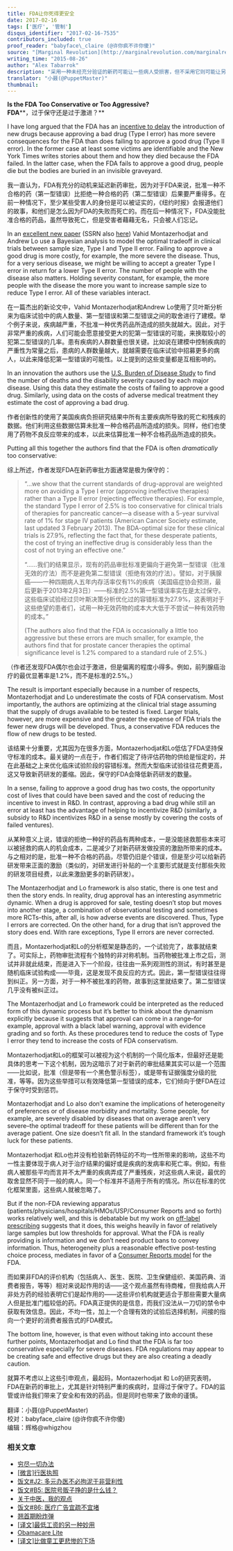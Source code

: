 ```yaml
---
title: FDA让你死得更安全
date: 2017-02-16
tags: ['医疗', '管制']
disqus_identifier: "2017-02-16-7535"
contributors_included: true
proof_reader: "babyface\_claire (@许你疯不许你傻)"
source: "[Marginal Revolution](http://marginalrevolution.com/marginalrevolution/2015/08/is-the-fda-too-conservative-or-too-aggressive.html)"
writing_time: "2015-08-26"
author: "Alex Tabarrok"
description: "采用一种未经充分验证的新药可能让一些病人受损害，但不采用它则可能让另一些病人错失得救机会，一旦这一得失权衡从个体医生与病患那里转移到政府机构手中，就会自动变得越来越保守，因为他们总是竭力避免第一类错误，而几乎没有动机避免第二类错误。"
translator: "小聂(@PuppetMaster)"
thumbnail:
---
```


**Is the FDA Too Conservative or Too Aggressive?**  
**FDA****，过于保守还是过于激进？**

I have long argued that the FDA has an [incentive to delay](http://www.fdareview.org/06_incentives.php) the introduction of new drugs because approving a bad drug (Type I error) has more severe consequences for the FDA than does failing to approve a good drug (Type II error). In the former case at least some victims are identifiable and the New York Times writes stories about them and how they died because the FDA failed. In the latter case, when the FDA fails to approve a good drug, people die but the bodies are buried in an invisible graveyard.

我一直认为，FDA有充分的动机来延迟新药审批，因为对于FDA来说，批准一种不合格的药（第一型错误）比拒绝一种合格的药（第二型错误）后果要严重得多。在前一种情况下，至少某些受害人的身份是可以被证实的，《纽约时报》会报道他们的故事，和他们是怎么因为FDA的失败而死亡的。而在后一种情况下，FDA没能批准合格的药品，虽然导致死亡，但是受害者藉藉无名，只会被人们忘记。

In an [excellent new paper](http://papers.ssrn.com/sol3/papers.cfm?abstract_id=2641547) (SSRN also [here](http://alo.mit.edu/wp-content/uploads/2015/08/FDA18b.pdf)) Vahid Montazerhodjat and Andrew Lo use a Bayesian analysis to model the optimal tradeoff in clinical trials between sample size, Type I and Type II error. Failing to approve a good drug is more costly, for example, the more severe the disease. Thus, for a very serious disease, we might be willing to accept a greater Type I error in return for a lower Type II error. The number of people with the disease also matters. Holding severity constant, for example, the more people with the disease the more you want to increase sample size to reduce Type I error. All of these variables interact.

在一篇杰出的新论文中，Vahid Montazerhodjat和Andrew Lo使用了贝叶斯分析来为临床试验中的病人数量、第一型错误和第二型错误之间的取舍进行了建模。举个例子来说，疾病越严重，不批准一种优秀药品所造成的损失就越大。因此，对于非常严重的疾病，人们可能会愿意接受更大的犯第一型错误的可能，来换取较小的犯第二型错误的几率。患有疾病的人群数量也很关键。比如说在建模中控制疾病的严重性为常量之后，患病的人群数量越大，就越需要在临床试验中招募更多的病人，以此来降低犯第一型错误的可能性。以上提到的这些变量都是互相影响的。

In an innovation the authors use the [U.S. Burden of Disease Study](http://jama.jamanetwork.com/article.aspx?articleid=1710486) to find the number of deaths and the disability severity caused by each major disease. Using this data they estimate the costs of failing to approve a good drug. Similarly, using data on the costs of adverse medical treatment they estimate the cost of approving a bad drug.

作者创新性的使用了美国疾病负担研究结果中所有主要疾病所导致的死亡和残疾的数据。他们利用这些数据估算未批准一种合格药品所造成的损失。同样，他们也使用了药物不良反应带来的成本，以此来估算批准一种不合格药品所造成的损失。

Putting all this together the authors find that the FDA is often *dramatically* too conservative:

综上所述，作者发现FDA在新药审批方面通常是极为保守的：


> “…we show that the current standards of drug-approval are weighted more on avoiding a Type I error (approving ineffective therapies) rather than a Type II error (rejecting effective therapies). For example, the standard Type I error of 2.5% is too conservative for clinical trials of therapies for pancreatic cancer—a disease with a 5-year survival rate of 1% for stage IV patients (American Cancer Society estimate, last updated 3 February 2013). The BDA-optimal size for these clinical trials is 27.9%, reflecting the fact that, for these desperate patients, the cost of trying an ineffective drug is considerably less than the cost of not trying an effective one.”
> 
>  “……我们的结果显示，现有的药品审批标准更偏向于避免第一型错误（批准无效的疗法）而不是避免第二型错误（拒绝有效的疗法）。譬如，对于胰腺癌——一种四期病人五年内存活率仅有1%的疾病（美国癌症协会预测，最后更新于2013年2月3日）——标准的2.5%第一型错误率实在是太过保守。这些临床试验经过贝叶斯决策分析优化过的容错标准为27.9%，这表明对于这些绝望的患者们，试用一种无效药物的成本大大低于不尝试一种有效药物的成本。”
> 
>  (The authors also find that the FDA is occasionally a little too aggressive but these errors are much smaller, for example, the authors find that for prostate cancer therapies the optimal significance level is 1.2% compared to a standard rule of 2.5%.)

（作者还发现FDA偶尔也会过于激进，但是偏离的程度小得多。例如，前列腺癌治疗的最优显著率是1.2%，而不是标准的2.5%。）

The result is important especially because in a number of respects, Montazerhodjat and Lo underestimate the costs of FDA conservatism. Most importantly, the authors are optimizing at the clinical trial stage assuming that the supply of drugs available to be tested is fixed. Larger trials, however, are more expensive and the greater the expense of FDA trials the fewer new drugs will be developed. Thus, a conservative FDA reduces the flow of new drugs to be tested.

该结果十分重要，尤其因为在很多方面，Montazerhodjat和Lo低估了FDA坚持保守标准的成本。最关键的一点在于，作者们假定了待评估药物的供给是恒定的，并在此基础之上来优化临床试验阶段的容错标准。然而大型临床试验往往花费更高，这又导致新药研发的萎缩。因此，保守的FDA会降低新药研发的数量。

In a sense, failing to approve a good drug has two costs, the opportunity cost of lives that could have been saved and the cost of reducing the incentive to invest in R&D. In contrast, approving a bad drug while still an error at least has the advantage of helping to incentivize R&D (similarly, a subsidy to R&D incentivizes R&D in a sense mostly by covering the costs of failed ventures).

从某种意义上说，错误的拒绝一种好的药品有两种成本，一是没能拯救那些本来可以被拯救的病人的机会成本，二是减少了对新药研发做投资的激励所带来的成本。与之相对的是，批准一种不合格的药品，尽管仍旧是个错误，但是至少可以给新药研发带来正面的激励（类似的，对研发进行补贴的一个主要形式就是支付那些失败的研发项目经费，以此来激励更多的新药研发）。

The Montazerhodjat and Lo framework is also static, there is one test and then the story ends. In reality, drug approval has an interesting asymmetric dynamic. When a drug is approved for sale, testing doesn’t stop but moves into another stage, a combination of observational testing and sometimes more RCTs–this, after all, is how adverse events are discovered. Thus, Type I errors are corrected. On the other hand, for a drug that isn’t approved the story does end. With rare exceptions, Type II errors are never corrected.

而且，Montazerhodjat和Lo的分析框架是静态的，一个试验完了，故事就结束了。可实际上，药物审批流程有个独特的非对称机制。当药物被批准上市之后，测试并非就此结束，而是进入下一个阶段，往往由一系列观测性的测试，有时甚至是随机临床试验构成——毕竟，这是发现不良反应的方式。因此，第一型错误往往得到纠正。另一方面，对于一种不被批准的药物，故事到这里就结束了。第二型错误几乎没有被纠正过。

The Montazerhodjat and Lo framework could be interpreted as the reduced form of this dynamic process but it’s better to think about the dynamism explicitly because it suggests that approval can come in a range–for example, approval with a black label warning, approval with evidence grading and so forth. As these procedures tend to reduce the costs of Type I error they tend to increase the costs of FDA conservatism.

Montazerhodjat和Lo的框架可以被视为这个机制的一个简化版本，但最好还是能具体的思考一下这个机制，因为这暗示了对于新药的审批结果其实可以是一个范围——比如说，批准（但是带有一个黑色警示标签），或是带有证据强度分级的批准，等等。因为这些举措可以有效降低第一型错误的成本，它们倾向于使FDA在过于保守时受到惩罚。

Montazerhodjat and Lo also don’t examine the implications of heterogeneity of preferences or of disease morbidity and mortality. Some people, for example, are severely disabled by diseases that on average aren’t very severe–the optimal tradeoff for these patients will be different than for the average patient. One size doesn’t fit all. In the standard framework it’s tough luck for these patients.

Montazerhodjat 和Lo也并没有检验新药特征的不均一性所带来的影响，这些不均一性主要体现于病人对于治疗结果的偏好或是疾病的发病率和死亡率。例如，有些病人被那些平均而言并不太严重的疾病弄成了严重残疾，对这些病人来说，最优的取舍显然不同于一般的病人。同一个标准并不适用于所有的情况。所以在标准的优化框架里面，这些病人就被忽略了。

But if the non-FDA reviewing apparatus (patients/physicians/hospitals/HMOs/USP/Consumer Reports and so forth) works relatively well, and this is debatable but my work on [off-label prescribing](https://www.independent.org/pdf/tir/tir_05_1_tabarrok.pdf) suggests that it does, this weighs heavily in favor of relatively large samples but low thresholds for approval. What the FDA is really providing is information and we don’t need product bans to convey information. Thus, heterogeneity plus a reasonable effective post-testing choice process, mediates in favor of a [Consumer Reports model](http://www.independent.org/newsroom/article.asp?id=1500) for the FDA.

而如果非FDA的评价机构（包括病人、医生、医院、卫生保健组织、美国药典、消费者报告，等等）相对来说起作用的话——这个观点虽然有待商榷，但我给病人开非处方药的经验表明它们是起作用的——这些评价机构就更适合于那些需要大量病人但是批准门槛较低的药。FDA真正提供的是信息，而我们没法从一刀切的禁令中获取有效信息。因此，不均一性，加上一个合理有效的试验后选择机制，间接的指向一个更好的消费者报告式的FDA模式。

The bottom line, however, is that even without taking into account these further points, Montazerhodjat and Lo find that the FDA is far too conservative especially for severe diseases. FDA regulations may appear to be creating safe and effective drugs but they are also creating a deadly caution.

就算不考虑以上这些引申观点，最起码，Montazerhodjat 和 Lo的研究表明，FDA在新药的审批上，尤其是针对特别严重的疾病时，显得过于保守了。FDA的监管或许给我们带来了安全和有效的药品，但是同时也带来了致命的谨慎。


翻译：小聂(@PuppetMaster)  
校对：babyface\_claire (@许你疯不许你傻)  
编辑：辉格@whigzhou


### 相关文章

* [穷尽一切办法](https://headsalon.org/archives/7120.html "穷尽一切办法")
* [[微言]行医执照](https://headsalon.org/archives/4497.html "[微言]行医执照")
* [饭文#J2: 多元办医不必拘泥于非营利性](https://headsalon.org/archives/766.html "饭文#J2: 多元办医不必拘泥于非营利性")
* [饭文#B5: 医院号贩子挣的是什么钱？](https://headsalon.org/archives/381.html "饭文#B5: 医院号贩子挣的是什么钱？")
* [关于中医，我的观点](https://headsalon.org/archives/412.html "关于中医，我的观点")
* [饭文#86: 医疗广告宜疏不宜堵](https://headsalon.org/archives/470.html "饭文#86: 医疗广告宜疏不宜堵")
* [翘首期盼炸弹](https://headsalon.org/archives/7623.html "翘首期盼炸弹")
* [[译文]最低工资的另一种妙用](https://headsalon.org/archives/7549.html "[译文]最低工资的另一种妙用")
* [Obamacare Lite](https://headsalon.org/archives/7664.html "Obamacare Lite")
* [[译文]比做童工更悲惨的下场](https://headsalon.org/archives/7520.html "[译文]比做童工更悲惨的下场")
